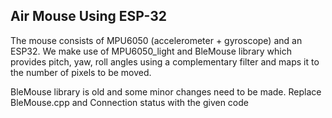 ## Air Mouse Using ESP-32
The mouse consists of MPU6050 (accelerometer + gyroscope) and an ESP32.
We make use of MPU6050_light and BleMouse library which provides pitch, yaw, roll 
angles using a complementary filter and maps it to the number of pixels to be moved.

BleMouse library is old and some minor changes need to be made.
Replace BleMouse.cpp and Connection status with the given code
